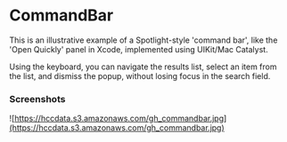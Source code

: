# CommandBar

This is an illustrative example of a Spotlight-style 'command bar', like the 'Open Quickly' panel in Xcode, implemented using UIKit/Mac Catalyst.

Using the keyboard, you can navigate the results list, select an item from the list, and dismiss the popup, without losing focus in the search field.

### Screenshots

![https://hccdata.s3.amazonaws.com/gh_commandbar.jpg](https://hccdata.s3.amazonaws.com/gh_commandbar.jpg)
